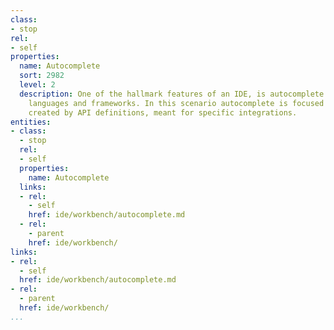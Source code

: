 ```yaml
---
class:
- stop
rel:
- self
properties:
  name: Autocomplete
  sort: 2982
  level: 2
  description: One of the hallmark features of an IDE, is autocomplete for specific
    languages and frameworks. In this scenario autocomplete is focused on dictionaries
    created by API definitions, meant for specific integrations.
entities:
- class:
  - stop
  rel:
  - self
  properties:
    name: Autocomplete
  links:
  - rel:
    - self
    href: ide/workbench/autocomplete.md
  - rel:
    - parent
    href: ide/workbench/
links:
- rel:
  - self
  href: ide/workbench/autocomplete.md
- rel:
  - parent
  href: ide/workbench/
...
```

